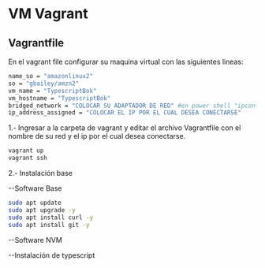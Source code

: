 # VM Vagrant

## Vagrantfile

En el vagrant file configurar su maquina virtual con las siguientes lineas:

```sh
name_so = "amazonlinux2"
so = "gbailey/amzn2"
vm_name = "TypescriptBok"
vm_hostname = "TypescriptBok"
bridged_network = "COLOCAR SU ADAPTADOR DE RED" #en power shell "ipconfig /all"
ip_address_assigned = "COLOCAR EL IP POR EL CUAL DESEA CONECTARSE"
```

1.- Ingresar a la carpeta de vagrant y editar el archivo Vagrantfile con el nombre de su red y el ip por el cual desea conectarse.

```sh
vagrant up
vagrant ssh
```

2.- Instalación base

--Software Base

```sh
sudo apt update
sudo apt upgrade -y
sudo apt install curl -y
sudo apt install git -y
```

--Software NVM

--Instalación de typescript
